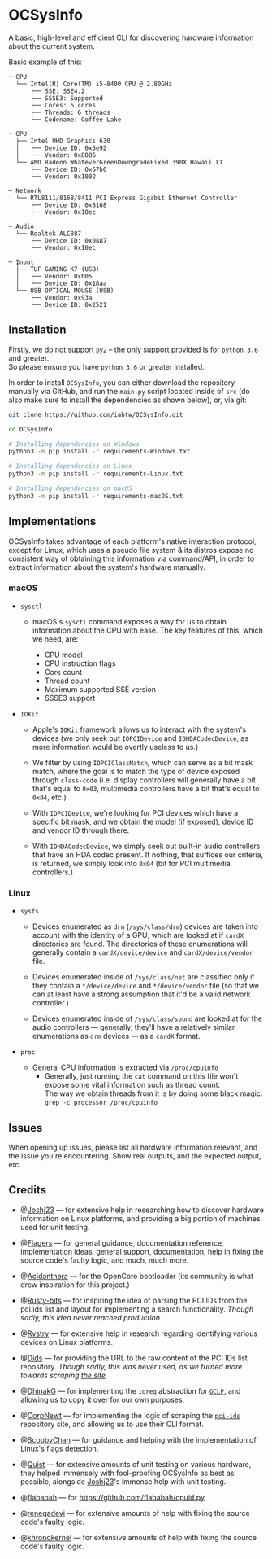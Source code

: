 # OCSysInfo

A basic, high-level and efficient CLI for discovering hardware information about the current system.

Basic example of this:

```
─ CPU
  └── Intel(R) Core(TM) i5-8400 CPU @ 2.80GHz
      ├── SSE: SSE4.2
      ├── SSSE3: Supported
      ├── Cores: 6 cores
      ├── Threads: 6 threads
      └── Codename: Coffee Lake

─ GPU
  ├── Intel UHD Graphics 630
  │   ├── Device ID: 0x3e92
  │   └── Vendor: 0x8086
  └── AMD Radeon WhateverGreenDowngradeFixed 390X Hawaii XT
      ├── Device ID: 0x67b0
      └── Vendor: 0x1002

─ Network
  └── RTL8111/8168/8411 PCI Express Gigabit Ethernet Controller
      ├── Device ID: 0x8168
      └── Vendor: 0x10ec

─ Audio
  └── Realtek ALC887
      ├── Device ID: 0x0887
      └── Vendor: 0x10ec

─ Input
  ├── TUF GAMING K7 (USB)
  │   ├── Vendor: 0xb05
  │   └── Device ID: 0x18aa
  └── USB OPTICAL MOUSE (USB)
      ├── Vendor: 0x93a
      └── Device ID: 0x2521
```

## Installation

Firstly, we do not support `py2` – the only support provided is for `python 3.6` and greater. <br />
So please ensure you have `python 3.6` or greater installed.

In order to install `OCSysInfo`, you can either download the repository manually via GitHub, and run the `main.py` script located inside of `src` (do also make sure to install the dependencies as shown below), or, via git:

```sh
git clone https://github.com/iabtw/OCSysInfo.git

cd OCSysInfo

# Installing dependencies on Windows
python3 -m pip install -r requirements-Windows.txt

# Installing dependencies on Linux
python3 -m pip install -r requirements-Linux.txt

# Installing dependencies on macOS
python3 -m pip install -r requirements-macOS.txt
```

## Implementations

OCSysInfo takes advantage of each platform's native interaction protocol, except for Linux, which uses a pseudo file system & its distros expose no consistent way of obtaining this information via command/API, in order to extract information about the system's hardware manually.

### macOS

- `sysctl`

  - macOS's `sysctl` command exposes a way for us to obtain information about the CPU with ease. The key features of this, which we need, are:

    - CPU model
    - CPU instruction flags
    - Core count
    - Thread count
    - Maximum supported SSE version
    - SSSE3 support

- `IOKit`

  - Apple's `IOKit` framework allows us to interact with the system's devices (we only seek out `IOPCIDevice` and `IOHDACodecDevice`, as more information would be overtly useless to us.)

  - We filter by using `IOPCIClassMatch`, which can serve as a bit mask match, where the goal is to match the type of device exposed through `class-code` (i.e. display controllers will generally have a bit that's equal to `0x03`, multimedia controllers have a bit that's equal to `0x04`, etc.)

  - With `IOPCIDevice`, we're looking for PCI devices which have a specific bit mask, and we obtain the model (if exposed), device ID and vendor ID through there.

  - With `IOHDACodecDevice`, we simply seek out built-in audio controllers that have an HDA codec present. If nothing, that suffices our criteria, is returned, we simply look into `0x04` (bit for PCI multimedia controllers.)

### Linux

- `sysfs`

  - Devices enumerated as `drm` (`/sys/class/drm`) devices are taken into account with the identity of a GPU; which are looked at if `cardX` directories are found. The directories of these enumerations will generally contain a `cardX/device/device` and `cardX/device/vendor` file.

  - Devices enumerated inside of `/sys/class/net` are classified only if they contain a `*/device/device` and `*/device/vendor` file (so that we can at least have a strong assumption that it'd be a valid network controller.)

  - Devices enumerated inside of `/sys/class/sound` are looked at for the audio controllers — generally, they'll have a relatively similar enumerations as `drm` devices — as a `cardX` format.

- `proc`
  - General CPU information is extracted via `/proc/cpuinfo`
    - Generally, just running the `cat` command on this file won't expose some vital information such as thread count. <br />
      The way we obtain threads from it is by doing some black magic: `grep -c processor /proc/cpuinfo`

## Issues

When opening up issues, please list all hardware information relevant, and the issue you're encountering. Show real outputs, and the expected output, etc.

## Credits

- @[Joshj23](https://github.com/Joshj23icy) — for extensive help in researching how to discover hardware information on Linux platforms, and providing a big portion of machines used for unit testing.

- @[Flagers](https://github.com/flagersgit) — for general guidance, documentation reference, implementation ideas, general support, documentation, help in fixing the source code's faulty logic, and much, much more.

- @[Acidanthera](https://github.com/Acidanthera) — for the OpenCore bootloader (its community is what drew inspiration for this project.)

- @[Rusty-bits](https://github.com/rusty-bits) — for inspiring the idea of parsing the PCI IDs from the pci.ids list and layout for implementing a search functionality. _Though sadly, this idea never reached production._

- @[Rvstry](https://github.com/rvstry) — for extensive help in research regarding identifying various devices on Linux platforms.

- @[Dids](https://github.com/Dids) — for providing the URL to the raw content of the PCI IDs list repository. _Though sadly, this was never used, as we turned more towards scraping [the site](https://pci-ids.ucw.cz)_

- @[DhinakG](https://github.com/DhinakG) — for implementing the `ioreg` abstraction for [`OCLP`](https://github.com/dortania/OpenCore-Legacy-Patcher), and allowing us to copy it over for our own purposes.

- @[CorpNewt](https://github.com/CorpNewt) — for implementing the logic of scraping the [`pci-ids`](https://pci-ids.ucw.cz) repository site, and allowing us to use their CLI format.

- @[ScoobyChan](https://github.com/ScoobyChan) — for guidance and helping with the implementation of Linux's flags detection.

- @[Quist](https://github.com/nadiaholmquist) — for extensive amounts of unit testing on various hardware, they helped immensely with fool-proofing OCSysInfo as best as possible, alongside [Joshj23](https://github.com/Joshj23icy)'s immense help with unit testing.

- @[flababah](https://github.com/flababah/) — for https://github.com/flababah/cpuid.py

- @[renegadevi](https://gitlab.com/renegadevi) — for extensive amounts of help with fixing the source code's faulty logic.

- @[khronokernel](https://github.com/khronokernel) — for extensive amounts of help with fixing the source code's faulty logic.